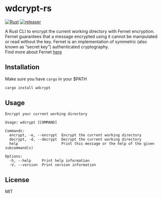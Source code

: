 # wdcrypt-rs
[![Rust](https://github.com/stefins/wdcrypt/actions/workflows/rust.yml/badge.svg)](https://github.com/stefins/wdcrypt/actions/workflows/rust.yml)
[![releaser](https://github.com/stefins/wdcrypt/actions/workflows/release.yml/badge.svg)](https://github.com/stefins/wdcrypt/actions/workflows/release.yml)

A Rust CLI to encrypt the current working directory with Fernet encryption.
Fernet guarantees that a message encrypted using it cannot be manipulated or read without the key. Fernet is an implementation of symmetric (also known as “secret key”) authenticated cryptography.
<br/>
Find more about Fernet [here](https://cryptography.io/en/latest/fernet/)

## Installation
Make sure you have `cargo` in your $PATH
```bash
cargo install wdcrypt 
```

## Usage
```
Encrypt your current working directory

Usage: wdcrypt [COMMAND]

Commands:
  encrypt, -e, --encrypt  Encrypt the current working directory
  decrypt, -d, --decrypt  Decrypt the current working directory
  help                    Print this message or the help of the given subcommand(s)

Options:
  -h, --help     Print help information
  -V, --version  Print version information
```

## License 
MIT
